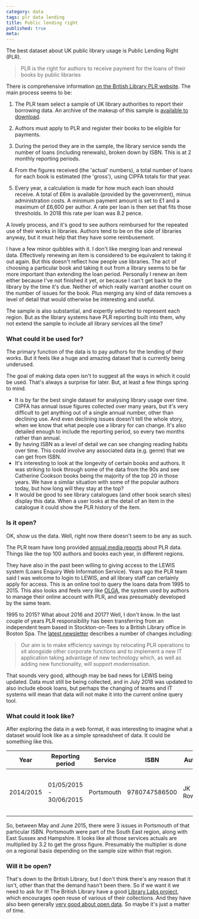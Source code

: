 ```yaml
---
category: data
tags: plr data lending
title: Public lending right
published: true
meta:
---
```


The best dataset about UK public library usage is Public Lending Right (PLR). 

> PLR is the right for authors to receive payment for the loans of their books by public libraries

There is comprehensive information [on the British Library PLR website](https://www.bl.uk/plr). The main process seems to be:

1. The PLR team select a sample of UK library authorities to report their borrowing data. An archive of the makeup of this sample is [available to download](https://www.bl.uk/plr/uk-sample-library-archive).

2. Authors must apply to PLR and register their books to be eligible for payments.

3. During the period they are in the sample, the library service sends the number of loans (including renewals), broken down by ISBN. This is at 2 monthly reporting periods.

4. From the figures received (the 'actual' numbers), a total number of loans for each book is estimated (the 'gross'), using CIPFA totals for that year.

5. Every year, a calculation is made for how much each loan should receive. A total of £6m is available (provided by the government), minus administration costs. A minimum payment amount is set to £1 and a maximum of £6,600 per author. A rate per loan is then set that fits those thresholds. In 2018 this rate per loan was 8.2 pence.

A lovely process, and it's good to see authors reimbursed for the repeated use of their works in libraries. Authors tend to be on the side of libraries anyway, but it must help that they have some reimbusement. 

I have a few minor quibbles with it. I don't like merging loan and renewal data. Effectively renewing an item is considered to be equivalent to taking it out again. But this doesn't reflect how people use libraries. The act of choosing a particular book and taking it out from a library seems to be far more important than extending the loan period. Personally I renew an item either because I've not finished it yet, or because I can't get back to the library by the time it's due. Neither of which really warrant another count on the number of issues for the book. Plus merging any kind of data removes a level of detail that would otherwise be interesting and useful.

The sample is also substantial, and expertly selected to represent each region. But as the library systems have PLR reporting built into them, why not extend the sample to include all library services all the time?

### What could it be used for?

The primary function of the data is to pay authors for the lending of their works. But it feels like a huge and amazing dataset that is currently being underused.

The goal of making data open isn't to suggest all the ways in which it could be used. That's always a surprise for later. But, at least a few things spring to mind.

- It is by far the best single dataset for analysing library usage over time. CIPFA has annual issue figures collected over many years, but it's very difficult to get anything out of a single annual number, other than declining use. And even declining issues doesn't tell the whole story, when we know that what people use a library for can change. It's also detailed enough to include the reporting period, so every two months rather than annual.
- By having ISBN as a level of detail we can see changing reading habits over time. This could involve any associated data (e.g. genre) that we can get from ISBN.
- It's interesting to look at the longevity of certain books and authors. It was striking to look through some of the data from the 90s and see Catherine Cookson books being the majority of the top 20 in those years. We have a similar situation with some of the popular authors today, but how long will they stay at the top?
- It would be good to see library catalogues (and other book search sites) display this data. When a user looks at the detail of an item in the catalogue it could show the PLR history of the item.

### Is it open?

OK, show us the data. Well, right now there doesn't seem to be any as such.

The PLR team have long provided [annual media reports](https://www.bl.uk/plr/uk-media-centre) about PLR data. Things like the top 100 authors and books each year, in different regions.

They have also in the past been willing to giving access to the LEWIS system (Loans Enquiry Web Information Service). Years ago the PLR team said I was welcome to login to LEWIS, and all library staff can certainly apply for access. This is an online tool to query the loans data from 1995 to 2015. This also looks and feels very like [OLGA](https://www.plr.uk.com/olga/login.aspx), the system used by authors to manage their online account with PLR, and was presumably developed by the same team.

1995 to 2015? What about 2016 and 2017? Well, I don't know. In the last couple of years PLR responsibility has been transferring from an independent team based in Stockton-on-Tees to a British Library office in Boston Spa. The [latest newsletter](https://www.bl.uk/britishlibrary/~/media/bl/global/services/plr/pdfs/newsletters/2018newsletter.pdf) describes a number of changes including:

>  Our aim is to make efficiency savings by relocating PLR operations to sit alongside other corporate functions and to implement a new IT application taking advantage of new technology which, as well as adding new functionality, will support modernisation. 

That sounds very good, although may be bad news for LEWIS being updated. Data must still be being collected, and in July 2018 was updated to also include ebook loans, but perhaps the changing of teams and IT systems will mean that data will not make it into the current online query tool.

### What could it look like?

After exploring the data in a web format, it was interesting to imagine what a dataset would look like as a simple spreadsheet of data. It could be something like this.

| Year | Reporting period | Service | ISBN | Author | Title | Actual | Gross | 
| ---- | ---------------- | ------- | ---- | ------ | ----- | ------ | ----- |
| 2014/2015 | 01/05/2015 - 30/06/2015 | Portsmouth | 9780747586500 | JK Rowling | Harry Potter and the Prisoner of Azkaban | 3 | 9.6 |

So, between May and June 2015, there were 3 issues in Portsmouth of that particular ISBN. Portsmouth were part of the South East region, along with East Sussex and Hampshire. It looks like all those services actuals are multiplied by 3.2 to get the gross figure. Presumably the multiplier is done on a regional basis depending on the sample size within that region.

### Will it be open?

That's down to the British Library, but I don't think there's any reason that it isn't, other than that the demand hasn't been there. So if we want it we need to ask for it! The British Library have a good [Library Labs project](https://www.bl.uk/projects/british-library-labs), which encourages open reuse of various of their collections. And they have also been generally [very good about open data](http://www.bl.uk/bibliographic/datafree.html). So maybe it's just a matter of time.
